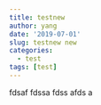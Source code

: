 ```yaml
---
title: testnew
author: yang
date: '2019-07-01'
slug: testnew new
categories:
  - test
tags: [test]
---
```


fdsaf
fdssa
fdss
afds
a